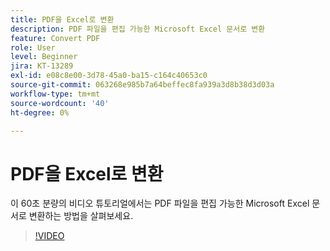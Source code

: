 ```yaml
---
title: PDF을 Excel로 변환
description: PDF 파일을 편집 가능한 Microsoft Excel 문서로 변환
feature: Convert PDF
role: User
level: Beginner
jira: KT-13289
exl-id: e08c8e00-3d78-45a0-ba15-c164c40653c0
source-git-commit: 063268e985b7a64beffec8fa939a3d8b38d3d03a
workflow-type: tm+mt
source-wordcount: '40'
ht-degree: 0%

---
```


# PDF을 Excel로 변환

이 60초 분량의 비디오 튜토리얼에서는 PDF 파일을 편집 가능한 Microsoft Excel 문서로 변환하는 방법을 살펴보세요.

>[!VIDEO](https://video.tv.adobe.com/v/3409908?quality=12&learn=on&hidetitle=true)
